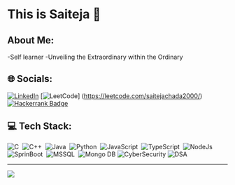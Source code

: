 
<!--
**ChadaSaiteja/ChadaSaiteja** is a ✨ _special_ ✨ repository because its `README.md` (this file) appears on your GitHub profile.


Here are some ideas to get you started:

- 🔭 I’m currently working on ...
- 🌱 I’m currently learning ...
- 👯 I’m looking to collaborate on ...
- 🤔 I’m looking for help with ...
- 💬 Ask me about ...
- 📫 How to reach me: ...
- 😄 Pronouns: ...
- ⚡ Fun fact: ...
-->
# This is Saiteja 👋
## About Me:
-Self learner
-Unveiling the Extraordinary within the Ordinary


## 🌐 Socials:
[![LinkedIn](https://img.shields.io/badge/LinkedIn-%230077B5.svg?logo=linkedin&logoColor=white)](https://linkedin.com/in/chada-saiteja/) 
[![LeetCode](https://img.shields.io/badge/LeetCode-brightgreen.svg?style=flat-square&logo=leetcode&logoColor=white)]
(https://leetcode.com/saitejachada2000/)
[![Hackerrank Badge](https://img.shields.io/badge/Hackerrank-5%20Stars-brightgreen.svg?style=flat-square&logo=hackerrank&logoColor=white&color=2EC866)](https://www.hackerrank.com/saiteja_chada201/)


## 💻 Tech Stack:
![C](https://img.shields.io/badge/-C-05122A?style=flat&logo=C&logoColor=A8B9CC)&nbsp;
![C++](https://img.shields.io/badge/-C++-05122A?style=flat&logo=C++&logoColor=A8B9CC)&nbsp;
![Java](https://img.shields.io/badge/-Java-05122A?style=flat&logo=Java&logoColor=FFA518)&nbsp;
![Python](https://img.shields.io/badge/-Python-05122A?style=flat&logo=python)&nbsp;
![JavaScript](https://img.shields.io/badge/-JavaScript-05122A?style=flat&logo=javascript)&nbsp;
![TypeScript](https://img.shields.io/badge/-TypeScript-05122A?style=flat&logo=typescript)&nbsp;
![NodeJs](https://img.shields.io/badge/-NodeJs-05122A?style=flat&logo=nodejs)&nbsp;
![SprinBoot](https://img.shields.io/badge/-SpringBoot-05122A?style=flat&logo=springboot)&nbsp;
![MSSQL](https://img.shields.io/badge/-MS_SQL-05122A?style=flat&logo=microsoftsqlserver)&nbsp;
![Mongo DB](https://img.shields.io/badge/-MongoDB-05122A?style=flat&logo=mongodb)
![CyberSecurity](https://img.shields.io/badge/-CyberSecurity-05122A?style=flat&logo=cybersecurity)
![DSA](https://img.shields.io/badge/-DSA-05122A?style=flat&logo=dsa)

---
[![](https://visitcount.itsvg.in/api?id=ChadaSaiteja&icon=0&color=0)](https://visitcount.itsvg.in)

<!-- Proudly created with GPRM ( https://gprm.itsvg.in ) -->
